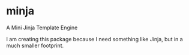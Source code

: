 # minja
A Mini Jinja Template Engine

I am creating this package because I need something like Jinja, but in a much smaller footprint.